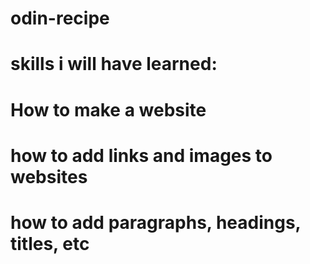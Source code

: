 # odin-recipe
# skills i will have learned:
# How to make a website
# how to add links and images to websites
# how to add paragraphs, headings, titles, etc